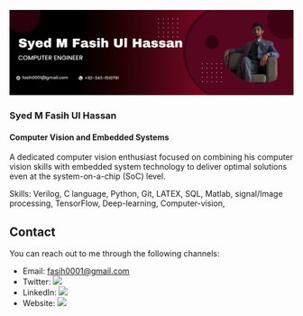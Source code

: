 
![Computer Vision and Embedded Systems](https://github.com/fasih0001/fasih0001/blob/main/Black%20and%20Red%20Gradient%20Professional%20LinkedIn%20Banner.png)

### Syed M Fasih Ul Hassan
#### Computer Vision and Embedded Systems

A dedicated computer vision enthusiast focused on combining his computer vision skills with embedded system technology to deliver optimal solutions even at the system-on-a-chip (SoC) level.

Skills: Verilog, C language, Python, Git, LATEX, SQL, Matlab, signal/Image processing, TensorFlow, Deep-learning, Computer-vision,

## Contact

You can reach out to me through the following channels:

- Email: [fasih0001@gmail.com](fasih0001@gmail.com)
- Twitter: [<img src="https://img.icons8.com/color/48/000000/twitter--v2.png"/>](https://twitter.com/faseihulhassan?t=eBxHkbmuCu8tTsadUYl9ig&s=09)
- LinkedIn: [<img src="https://img.icons8.com/color/48/000000/linkedin.png"/>](https://www.linkedin.com/in/syed-m-fasih-ul-hassan-00426117b/)
- Website: [<img src="https://img.icons8.com/color/48/000000/domain.png"/>](https://fasih0001.github.io/portfolio.github.io/)


